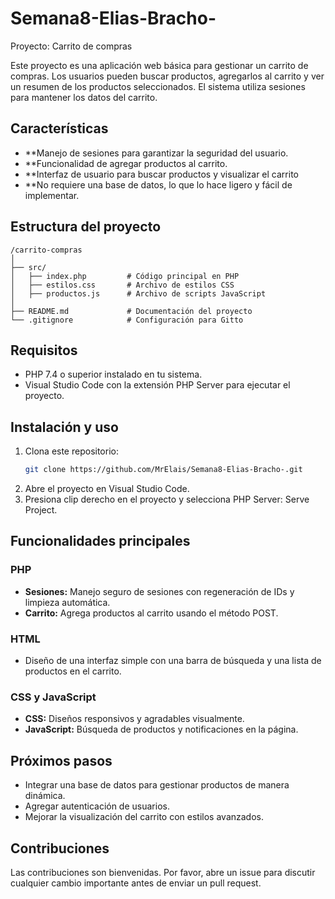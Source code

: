 # Semana8-Elias-Bracho-
Proyecto: Carrito de compras

Este proyecto es una aplicación web básica para gestionar un carrito de compras. Los usuarios pueden buscar productos, agregarlos al carrito y ver un resumen de los productos seleccionados. El sistema utiliza sesiones para mantener los datos del carrito.

## Características
- **Manejo de sesiones para garantizar la seguridad del usuario.
- **Funcionalidad de agregar productos al carrito.
- **Interfaz de usuario para buscar productos y visualizar el carrito
- **No requiere una base de datos, lo que lo hace ligero y fácil de implementar.

## Estructura del proyecto
```
/carrito-compras
│
├── src/
│   ├── index.php         # Código principal en PHP
│   ├── estilos.css       # Archivo de estilos CSS
│   ├── productos.js      # Archivo de scripts JavaScript
│
├── README.md             # Documentación del proyecto
└── .gitignore            # Configuración para Gitto
```

## Requisitos
- PHP 7.4 o superior instalado en tu sistema.
- Visual Studio Code con la extensión PHP Server para ejecutar el proyecto.

## Instalación y uso
1. Clona este repositorio:
   ```bash
   git clone https://github.com/MrElais/Semana8-Elias-Bracho-.git
   ```
2. Abre el proyecto en Visual Studio Code.
3. Presiona clip derecho en el proyecto y selecciona PHP Server: Serve Project.

## Funcionalidades principales
### PHP
- **Sesiones:** Manejo seguro de sesiones con regeneración de IDs y limpieza automática.
- **Carrito:** Agrega productos al carrito usando el método POST.

### HTML
- Diseño de una interfaz simple con una barra de búsqueda y una lista de productos en el carrito.

### CSS y JavaScript
- **CSS:** Diseños responsivos y agradables visualmente.
- **JavaScript:** Búsqueda de productos y notificaciones en la página.

## Próximos pasos
- Integrar una base de datos para gestionar productos de manera dinámica.
- Agregar autenticación de usuarios.
- Mejorar la visualización del carrito con estilos avanzados.

## Contribuciones
Las contribuciones son bienvenidas. Por favor, abre un issue para discutir cualquier cambio importante antes de enviar un pull request.
